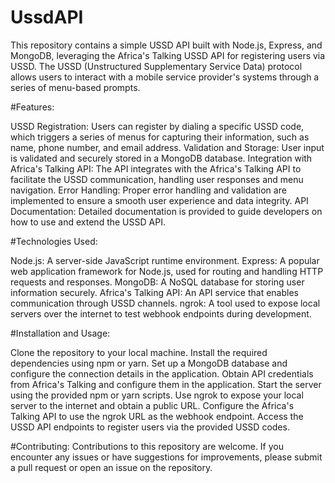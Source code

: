 # UssdAPI
This repository contains a simple USSD API built with Node.js, Express, and MongoDB, leveraging the Africa's Talking USSD API for registering users via USSD. The USSD (Unstructured Supplementary Service Data) protocol allows users to interact with a mobile service provider's systems through a series of menu-based prompts.

#Features:

USSD Registration: Users can register by dialing a specific USSD code, which triggers a series of menus for capturing their information, such as name, phone number, and email address.
Validation and Storage: User input is validated and securely stored in a MongoDB database.
Integration with Africa's Talking API: The API integrates with the Africa's Talking API to facilitate the USSD communication, handling user responses and menu navigation.
Error Handling: Proper error handling and validation are implemented to ensure a smooth user experience and data integrity.
API Documentation: Detailed documentation is provided to guide developers on how to use and extend the USSD API.

#Technologies Used:

Node.js: A server-side JavaScript runtime environment.
Express: A popular web application framework for Node.js, used for routing and handling HTTP requests and responses.
MongoDB: A NoSQL database for storing user information securely.
Africa's Talking API: An API service that enables communication through USSD channels.
ngrok: A tool used to expose local servers over the internet to test webhook endpoints during development.

#Installation and Usage:

Clone the repository to your local machine.
Install the required dependencies using npm or yarn.
Set up a MongoDB database and configure the connection details in the application.
Obtain API credentials from Africa's Talking and configure them in the application.
Start the server using the provided npm or yarn scripts.
Use ngrok to expose your local server to the internet and obtain a public URL.
Configure the Africa's Talking API to use the ngrok URL as the webhook endpoint.
Access the USSD API endpoints to register users via the provided USSD codes.

#Contributing:
Contributions to this repository are welcome. If you encounter any issues or have suggestions for improvements, please submit a pull request or open an issue on the repository.
